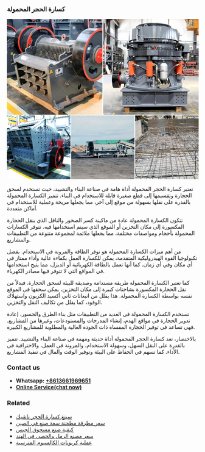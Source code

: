 <h3>كسارة الحجر المحمولة</h3><img src='1701852738.jpg' alt=''><p>تعتبر كسارة الحجر المحمولة أداة هامة في صناعة البناء والتشييد، حيث تستخدم لسحق الحجارة وتقسيمها إلى قطع صغيرة قابلة للاستخدام في البناء. تتميز الكسارة المحمولة بالقدرة على نقلها بسهولة من موقع إلى آخر، مما يجعلها مريحة وعملية للاستخدام في أماكن متعددة.</p><p>تتكون الكسارة المحمولة عادة من ماكينة كسر الصخور والناقل الذي ينقل الحجارة المكسورة إلى مكان التخزين أو الموقع الذي سيتم استخدامها فيه. تتوفر الكسارات المحمولة بأحجام ومواصفات مختلفة، مما يجعلها ملائمة لمجموعة متنوعة من التطبيقات والمشاريع.</p><p>من أهم ميزات الكسارة المحمولة هو توفر الطاقة والمرونة في الاستخدام. بفضل تكنولوجيا القوة الهيدروليكية المتقدمة، يمكن للكسارة العمل بكفاءة عالية وأداء ممتاز في أي مكان وفي أي زمان. كما أنها تعمل بالطاقة الكهربائية أو الديزل، مما يتيح استخدامها في المواقع التي لا تتوفر فيها مصادر الكهرباء.</p><p>كما تعتبر الكسارة المحمولة طريقة مستدامة وصديقة للبيئة لسحق الحجارة. فبدلاً من نقل الحجارة المكسورة بشاحنات كبيرة إلى مكان التخزين، يمكن سحقها في الموقع نفسه بواسطة الكسارة المحمولة. هذا يقلل من انبعاثات ثاني أكسيد الكربون واستهلاك الوقود، كما يقلل من تكاليف النقل والتخزين.</p><p>تستخدم الكسارة المحمولة في العديد من التطبيقات مثل بناء الطرق والجسور، إعادة تدوير الحجارة في مواقع الهدم، إنشاء المدرجات والمستودعات، وغيرها من المشاريع. فهي تساعد في توفير الحجارة المقساة ذات الجودة العالية والمطلوبة للمشاريع الكبيرة.</p><p>بالاختصار، تعد كسارة الحجر المحمولة أداة حديثة ومهمة في صناعة البناء والتشييد. تتميز بالقدرة على النقل السهل، وسهولة الاستخدام، والمرونة في العمل، والاحترافية في الأداء. كما تسهم في الحفاظ على البيئة وتوفير الوقت والمال في تنفيذ المشاريع.</p><h3>Contact us</h3><ul><li><strong>Whatsapp:&nbsp;<a href="https://wa.me/8613661969651">+8613661969651</a></strong></li><li><a href="https://swt.shibang-china.com/?git&amp;zhl&amp;كسارة الحجر المحمولة"><strong>Online Service(chat now)</strong></a></li></ul><h3>Related</h3><ul><li><a href='سينغ كسارة الحجر ناشيك.md'>سينغ كسارة الحجر ناشيك</a></li><li><a href='سعر مطرقة مطحنة سعة صنع في الصين.md'>سعر مطرقة مطحنة سعة صنع في الصين</a></li><li><a href='كيفية صنع مسحوق الجبس.md'>كيفية صنع مسحوق الجبس</a></li><li><a href='سعر مصنع الرمل والحصى في الهند.md'>سعر مصنع الرمل والحصى في الهند</a></li><li><a href='عملية كربونات الكالسيوم المترسبة.md'>عملية كربونات الكالسيوم المترسبة</a></li></ul>